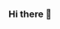 ### Hi there 👋

<!--
**chandanaaaB/chandanaaaB** is a ✨ _special_ ✨ repository because its `README.md` (this file) appears on your GitHub profile.

Here are some ideas to get you started:

- 🔭 I’m currently working on ...
- 🌱 I’m currently learning ...
- 👯 I’m looking to collaborate on ...
- 🤔 I’m looking for help with ...
- 💬 Ask me about ...
- 📫 How to reach me: ... Chanduuu1330@gmail.com
- 😄 Pronouns: ...
- ⚡ Fun fact: ...
-->
